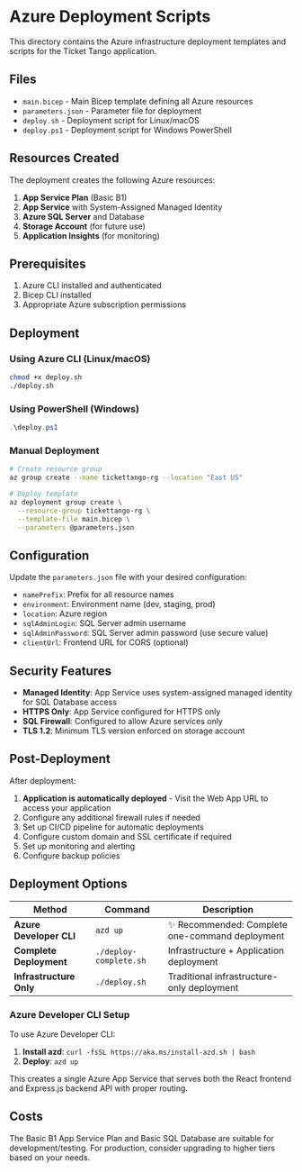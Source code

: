 # Azure Deployment Scripts

This directory contains the Azure infrastructure deployment templates and scripts for the Ticket Tango application.

## Files

- `main.bicep` - Main Bicep template defining all Azure resources
- `parameters.json` - Parameter file for deployment
- `deploy.sh` - Deployment script for Linux/macOS
- `deploy.ps1` - Deployment script for Windows PowerShell

## Resources Created

The deployment creates the following Azure resources:

1. **App Service Plan** (Basic B1)
2. **App Service** with System-Assigned Managed Identity
3. **Azure SQL Server** and Database
4. **Storage Account** (for future use)
5. **Application Insights** (for monitoring)

## Prerequisites

1. Azure CLI installed and authenticated
2. Bicep CLI installed
3. Appropriate Azure subscription permissions

## Deployment

### Using Azure CLI (Linux/macOS)

```bash
chmod +x deploy.sh
./deploy.sh
```

### Using PowerShell (Windows)

```powershell
.\deploy.ps1
```

### Manual Deployment

```bash
# Create resource group
az group create --name tickettango-rg --location "East US"

# Deploy template
az deployment group create \
  --resource-group tickettango-rg \
  --template-file main.bicep \
  --parameters @parameters.json
```

## Configuration

Update the `parameters.json` file with your desired configuration:

- `namePrefix`: Prefix for all resource names
- `environment`: Environment name (dev, staging, prod)
- `location`: Azure region
- `sqlAdminLogin`: SQL Server admin username
- `sqlAdminPassword`: SQL Server admin password (use secure value)
- `clientUrl`: Frontend URL for CORS (optional)

## Security Features

- **Managed Identity**: App Service uses system-assigned managed identity for SQL Database access
- **HTTPS Only**: App Service configured for HTTPS only
- **SQL Firewall**: Configured to allow Azure services only
- **TLS 1.2**: Minimum TLS version enforced on storage account

## Post-Deployment

After deployment:

1. **Application is automatically deployed** - Visit the Web App URL to access your application
2. Configure any additional firewall rules if needed
3. Set up CI/CD pipeline for automatic deployments  
4. Configure custom domain and SSL certificate if required
5. Set up monitoring and alerting
6. Configure backup policies

## Deployment Options

| Method | Command | Description |
|--------|---------|-------------|
| **Azure Developer CLI** | `azd up` | ✨ Recommended: Complete one-command deployment |
| **Complete Deployment** | `./deploy-complete.sh` | Infrastructure + Application deployment |
| **Infrastructure Only** | `./deploy.sh` | Traditional infrastructure-only deployment |

### Azure Developer CLI Setup

To use Azure Developer CLI:

1. **Install azd**: `curl -fsSL https://aka.ms/install-azd.sh | bash`
2. **Deploy**: `azd up`

This creates a single Azure App Service that serves both the React frontend and Express.js backend API with proper routing.

## Costs

The Basic B1 App Service Plan and Basic SQL Database are suitable for development/testing. For production, consider upgrading to higher tiers based on your needs.
